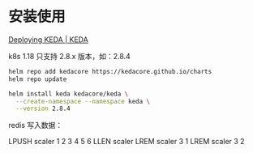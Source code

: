 # 安装使用

[Deploying KEDA | KEDA](https://keda.sh/docs/2.9/deploy/)

k8s 1.18 只支持 2.8.x 版本，如：2.8.4

```bash
helm repo add kedacore https://kedacore.github.io/charts
helm repo update

helm install keda kedacore/keda \
  --create-namespace --namespace keda \
  --version 2.8.4
```

redis 写入数据：

LPUSH scaler 1 2 3 4 5 6
LLEN scaler
LREM scaler 3 1
LREM scaler 3 2
